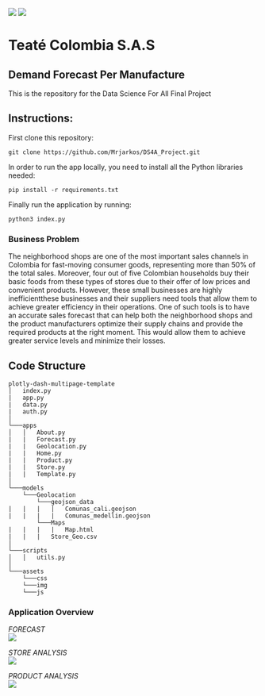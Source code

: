 ![](https://teate.co/wp-content/themes/teatetheme/images/logo.png) ![](https://raw.githubusercontent.com/Mrjarkos/DS4A_Project/tree/main/assets/img/ds4A-logo.png?raw=true)


# Teaté Colombia S.A.S
## Demand Forecast Per Manufacture
This is the repository for the Data Science For All Final Project
## Instructions: 
First clone this repository:
```
git clone https://github.com/Mrjarkos/DS4A_Project.git
```
In order to run the app locally, you need to install all the Python libraries needed:

```
pip install -r requirements.txt
```
Finally run the application by running:
```
python3 index.py
```
### Business Problem
The neighborhood shops are one of the most important sales channels in Colombia for fast-moving consumer goods, representing more than 50% of the total sales. 
Moreover, four out of five Colombian households buy their basic foods from these types of stores due to their offer of low prices and convenient products. 
However, these small businesses are highly inefficientthese businesses and their suppliers need tools that allow them to achieve greater efficiency in their operations. 
One of such tools is to have an accurate sales forecast that can help both the neighborhood shops and the product manufacturers optimize their supply chains and provide the required products at the right moment. 
This would allow them to achieve greater service levels and minimize their losses.

## Code Structure

```
plotly-dash-multipage-template
│   index.py
|   app.py
|   data.py
|   auth.py
│
└───apps
│   │   About.py
|   |   Forecast.py
|   |   Geolocation.py
|   |   Home.py
|   |   Product.py
|   |   Store.py
|   |   Template.py
│   
└───models
    └───Geolocation
        └───geojson_data
|   |   |   |   Comunas_cali.geojson
|   |   |   |   Comunas_medellin.geojson
        └───Maps
|   |   |   |   Map.html
|   |   |   Store_Geo.csv
│   
└───scripts
│   │   utils.py
│   
└───assets
    └───css
    └───img
    └───js
```
### Application Overview
*FORECAST*  
![](https://raw.githubusercontent.com/Mrjarkos/DS4A_Project/tree/main/assets/img/forecast.png?raw=true)

*STORE ANALYSIS*  
![](https://raw.githubusercontent.com/Mrjarkos/DS4A_Project/tree/main/assets/img/store.png?raw=true)

*PRODUCT ANALYSIS*  
![](https://raw.githubusercontent.com/Mrjarkos/DS4A_Project/tree/main/assets/img/product.png?raw=true)
